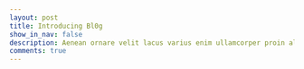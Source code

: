 ```yaml
---
layout: post
title: Introducing Bl0g
show_in_nav: false
description: Aenean ornare velit lacus varius enim ullamcorper proin aliquam facilisis ante sed etiam magna interdum congue. Lorem ipsum dolor amet nullam sed etiam veroeros.
comments: true
---
```

